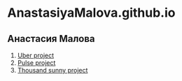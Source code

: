 # AnastasiyaMalova.github.io
## Анастасия Малова

1. [Uber project](https://AnastasiyaMalova.github.io/2021/Uber-project/src/)
2. [Pulse project](https://AnastasiyaMalova.github.io/2021/Pulse-project/src/)
3. [Thousand sunny project](https://AnastasiyaMalova.github.io/2021/thousand%sunny/)
